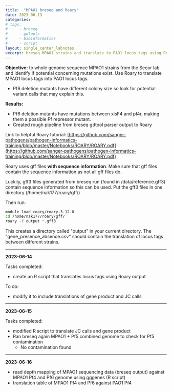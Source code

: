 ```yaml
---
title:  "MPAO1 breseq and Roary"
date: 2023-06-13
categories:
# tags:
#     - breseq
#     - gdtools
#     - bioinformatics
#     - script
layout: single_center_labnotes
excerpt: breseq MPAO1 strains and translate to PAO1 locus tags using Roary
---
```


<div class="notice--info">
  <b>Objective:</b> to whole genome sequence MPAO1 strains from the Secor lab and identify if potential concerning mutations exist. Use Roary to translate MPAO1 locus tags into PAO1 locus tags. 
  <ul>
    <li>Pf6 deletion mutants have different colony size so look for potential variant calls that may explain this.</li>
  </ul>
</div>

<div class="notice--success">
  <b>Results:</b> 
  <ul>
    <li>Pf6 deletion mutants have mutations between xisF4 and pf4r, making them a possible Pf repressor mutant.</li>
    <li>Created rough pipeline from breseq gdtool parser output to Roary</li>
  </ul>
</div>

Link to helpful Roary tutorial:
[https://github.com/sanger-pathogens/pathogen-informatics-training/blob/master/Notebooks/ROARY/ROARY.pdf](https://github.com/sanger-pathogens/pathogen-informatics-training/blob/master/Notebooks/ROARY/ROARY.pdf)

Roary uses gff files **with sequence information**. Make sure that gff files contain the sequence information as not all gff files do.

Luckily, gff3 files generated from breseq run (found in /data/reference.gff3) contain sequence information so this can be used. Put the gff3 files in one directory (/home/nak177/roary/gff/)

Then run:
```bash
module load roary/roary-3.12.0
cd /home/nak177/roary/gff/
roary -f output *.gff3
```

This creates a directory called "output" in your current directory. The "gene_presence_absence.csv" should contain the translation of locus tags between different strains.

***

**2023-06-14**

Tasks completed:
- create an R script that translates locus tags using Roary output

To do:
- modify it to include translations of gene product and JC calls

***

**2023-06-15**

Tasks completed:
- modified R script to translate JC calls and gene product
- Ran breseq again MPAO1 + Pf5 combined genome to check for Pf5 contamination
  - No contamination found


***

**2023-06-16**

- read depth mapping of MPAO1 sequencing data (breseq output) against MPAO1 Pf4 and Pf6 genome using gggenes (R script)
- translation table of MPAO1 Pf4 and Pf6 against PAO1 Pf4

